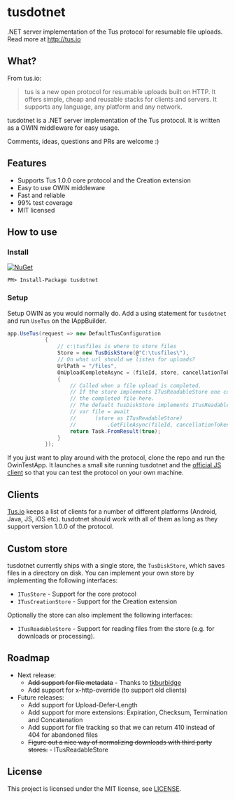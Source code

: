# tusdotnet
.NET server implementation of the Tus protocol for resumable file uploads. Read more at http://tus.io

## What?
From tus.io:
>tus is a new open protocol for resumable uploads built on HTTP. It offers simple, cheap and reusable stacks for clients and servers. It supports any language, any platform and any network.

tusdotnet is a .NET server implementation of the Tus protocol. It is written as a OWIN middleware for easy usage.

Comments, ideas, questions and PRs are welcome :)

## Features
* Supports Tus 1.0.0 core protocol and the Creation extension
* Easy to use OWIN middleware
* Fast and reliable
* 99% test coverage
* MIT licensed

## How to use

### Install

[![NuGet](https://img.shields.io/nuget/v/tusdotnet.svg)](https://www.nuget.org/packages/tusdotnet)

``PM> Install-Package tusdotnet``

### Setup

Setup OWIN as you would normally do. Add a using statement for `tusdotnet` and run `UseTus` on the IAppBuilder.

```csharp
app.UseTus(request => new DefaultTusConfiguration
			{
				// c:\tusfiles is where to store files
				Store = new TusDiskStore(@"C:\tusfiles\"),
				// On what url should we listen for uploads?
				UrlPath = "/files",
				OnUploadCompleteAsync = (fileId, store, cancellationToken) =>
				{
					// Called when a file upload is completed.
					// If the store implements ITusReadableStore one could access 
                    // the completed file here. 
                    // The default TusDiskStore implements ITusReadableStore:
					// var file = await 
                    //		(store as ITusReadableStore)
                    //			.GetFileAsync(fileId, cancellationToken);
					return Task.FromResult(true);
				}
			});
```
 
If you just want to play around with the protocol, clone the repo and run the OwinTestApp. It launches a small site running tusdotnet and the [official JS client](https://github.com/tus/tus-js-client) so that you can test the protocol on your own machine.

## Clients
[Tus.io](http://tus.io/implementations.html) keeps a list of clients for a number of different platforms (Android, Java, JS, iOS etc). tusdotnet should work with all of them as long as they support version 1.0.0 of the protocol.

## Custom store
tusdotnet currently ships with a single store, the `TusDiskStore`, which saves files in a directory on disk. 
You can implement your own store by implementing the following interfaces:
* `ITusStore` - Support for the core protocol
* `ITusCreationStore` - Support for the Creation extension

Optionally the store can also implement the following interfaces:
* `ITusReadableStore` - Support for reading files from the store (e.g. for downloads or processing).

## Roadmap
* Next release:
  * ~~Add support for file metadata~~ - Thanks to [tkburbidge](https://github.com/tkburbidge)
  * Add support for x-http-override (to support old clients)
* Future releases:
  *	Add support for Upload-Defer-Length
  * Add support for more extensions: Expiration, Checksum, Termination and Concatenation 
  * Add support for file tracking so that we can return 410 instead of 404 for abandoned files
  * ~~Figure out a nice way of normalizing downloads with third party stores.~~ - ITusReadableStore

## License
This project is licensed under the MIT license, see [LICENSE](LICENSE).